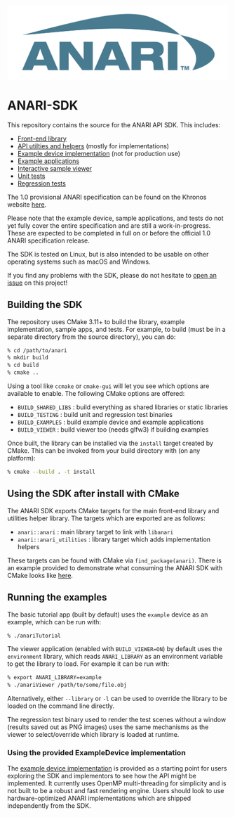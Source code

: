 ![logo](https://github.com/KhronosGroup/ANARI-Docs/blob/main/images/anari_RGB_Mar20.svg)

ANARI-SDK
=========

This repository contains the source for the ANARI API SDK. This includes:

- [Front-end library](libs/anari)
- [API utilties and helpers](libs/anari_utilities) (mostly for implementations)
- [Example device implementation](examples/example_device) (not for production use)
- [Example applications](examples/)
- [Interactive sample viewer](examples/viewer)
- [Unit tests](tests/unit)
- [Regression tests](tests/regression)

The 1.0 provisional ANARI specification can be found on the Khronos website
[here](https://www.khronos.org/registry/ANARI/).

Please note that the example device, sample applications, and tests do not yet
fully cover the entire specification and are still a work-in-progress. These
are expected to be completed in full on or before the official 1.0 ANARI
specification release.

The SDK is tested on Linux, but is also intended to be usable on other operating
systems such as macOS and Windows.

If you find any problems with the SDK, please do not hesitate to
[open an issue](https://github.com/KhronosGroup/ANARI-SDK/issues/new) on this
project!

## Building the SDK

The repository uses CMake 3.11+ to build the library, example implementation,
sample apps, and tests. For example, to build (must be in a separate directory
from the source directory), you can do:

```bash
% cd /path/to/anari
% mkdir build
% cd build
% cmake ..
```

Using a tool like `ccmake` or `cmake-gui` will let you see which options are
available to enable. The following CMake options are offered:

- `BUILD_SHARED_LIBS` : build everything as shared libraries or static libraries
- `BUILD_TESTING`     : build unit and regression test binaries
- `BUILD_EXAMPLES`    : build example device and example applications
- `BUILD_VIEWER`      : build viewer too (needs glfw3) if building examples

Once built, the library can be installed via the `install` target created by
CMake. This can be invoked from your build directory with (on any platform):

```bash
% cmake --build . -t install
```

## Using the SDK after install with CMake

The ANARI SDK exports CMake targets for the main front-end library and utilities
helper library. The targets which are exported are as follows:

- `anari::anari` : main library target to link with `libanari`
- `anari::anari_utilities` : library target which adds implementation helpers

These targets can be found with CMake via `find_package(anari)`. There is an
example provided to demonstrate what consuming the ANARI SDK with CMake looks
like [here](examples/cmake_find_anari).

## Running the examples

The basic tutorial app (built by default) uses the `example` device as an
example, which can be run with:

```bash
% ./anariTutorial
```

The viewer application (enabled with `BUILD_VIEWER=ON`) by default uses the
`environment` library, which reads `ANARI_LIBRARY` as an environment variable to
get the library to load. For example it can be run with:

```bash
% export ANARI_LIBRARY=example
% ./anariViewer /path/to/some/file.obj
```

Alternatively, either `--library` or `-l` can be used to override the library to
be loaded on the command line directly.

The regression test binary used to render the test scenes without a window
(results saved out as PNG images) uses the same mechanisms as the viewer to
select/override which library is loaded at runtime.

### Using the provided ExampleDevice implementation

The [example device implementation](examples/example_device) is provided as a
starting point for users exploring the SDK and implementors to see how the API
might be implemented. It currently uses OpenMP multi-threading for
simplicity and is not built to be a robust and fast rendering engine. Users
should look to use hardware-optimized ANARI implementations which are shipped
independently from the SDK.
